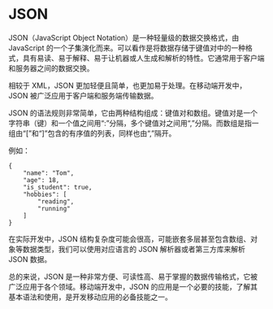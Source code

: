 # JSON

JSON（JavaScript Object Notation）是一种轻量级的数据交换格式，由 JavaScript 的一个子集演化而来。可以看作是将数据存储于键值对中的一种格式，具有易读、易于解释、易于让机器或人生成和解析的特性。它通常用于客户端和服务器之间的数据交换。

相较于 XML，JSON 更加轻便且简单，也更加易于处理。在移动端开发中，JSON 被广泛应用于客户端和服务端传输数据。

JSON 的语法规则非常简单，它由两种结构组成：键值对和数组。键值对是一个字符串（键）和一个值之间用“:”分隔，多个键值对之间用“,”分隔。而数组是指一组由“[”和“]”包含的有序值的列表，同样也由“,”隔开。

例如：
```
{
    "name": "Tom",
    "age": 18,
    "is_student": true,
    "hobbies": [
        "reading",
        "running"
    ]
}
```

在实际开发中，JSON 结构复杂度可能会很高，可能嵌套多层甚至包含数组、对象等数据类型，我们可以使用对应语言的 JSON 解析器或者第三方库来解析 JSON 数据。

总的来说，JSON 是一种非常方便、可读性高、易于掌握的数据传输格式，它被广泛应用于各个领域。移动端开发中，JSON 的应用是一个必要的技能，了解其基本语法和使用，是开发移动应用的必备技能之一。